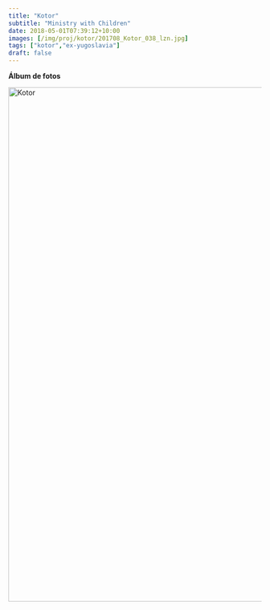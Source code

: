 ```yaml
---
title: "Kotor"
subtitle: "Ministry with Children"
date: 2018-05-01T07:39:12+10:00
images: [/img/proj/kotor/201708_Kotor_038_lzn.jpg]
tags: ["kotor","ex-yugoslavia"]
draft: false
---
```


**Álbum de fotos**

<a data-flickr-embed="true" data-header="true" data-footer="true"  href="https://www.flickr.com/photos/144447981@N03/albums/72157705320397784" title="Kotor"><img src="https://farm8.staticflickr.com/7851/31637512457_797f0ba554_o.jpg" width="683" height="1024" alt="Kotor"></a><script async src="//embedr.flickr.com/assets/client-code.js" charset="utf-8"></script>